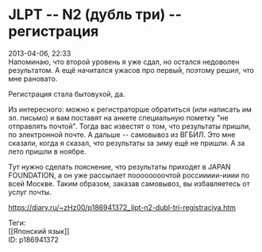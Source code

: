JLPT -- N2 (дубль три) -- регистрация
======================================

   
 2013-04-06, 22:33   
  Напоминаю, что второй уровень я уже сдал, но остался недоволен результатом. А ещё начитался ужасов про первый, поэтому решил, что мне рановато.   
   
 Регистрация стала бытовухой, да.   
   
 Из интересного: можно к регистраторше обратиться (или написать им эл. письмо) и вам поставят на анкете специальную пометку "не отправлять почтой". Тогда вас известят о том, что результаты пришли, по электронной почте. А дальше -- самовывоз из ВГБИЛ. Это мне сказали, когда я сказал, что результаты за зиму ещё не пришли. А за лето пришли в ноябре.   
   
 Тут нужно сделать пояснение, что результаты приходят в JAPAN FOUNDATION, а он уже рассылает поооооооочтой россиииии-ииии по всей Москве. Таким образом, заказав самовывоз, вы избавляетесь от услуг почты.   
    
 <https://diary.ru/~zHz00/p186941372_jlpt-n2-dubl-tri-registraciya.htm>   
   
 Теги:   
 [[Японский язык]]   
 ID: p186941372